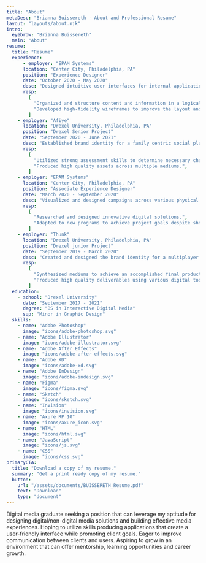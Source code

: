 ```yaml
---
title: "About"
metaDesc: "Brianna Buissereth - About and Professional Resume"
layout: "layouts/about.njk"
intro:
  eyebrow: "Brianna Buissereth"
  main: "About"
resume:
  title: "Resume"
  experience:
      - employer: "EPAM Systems"
      location: "Center City, Philadelphia, PA"
      position: "Experience Designer"
      date: "October 2020 - May 2020"
      desc: "Designed intuitive user interfaces for internal applications and developed wireframes, prototypes, and mockups using applications including Sketch and Figma. Ensure designs align with client brand guidelines in order to maintain a consistent visual style across applications and platforms. Continuously refined and improved designs based on data-driven insights and user-centered principles. Collaborated closely with cross-functional teams, including developers and product managers, to ensure the effectiveness and the feasibility of design concepts to meet stakeholders needs."
      resp:
        [
          "Organized and structure content and information in a logical and user-friendly manner.",
          "Developed high-fidelity wireframes to improve the layout and basic functionality of digital products.",
        ]
    - employer: "Afiye"
      location: "Drexel University, Philadelphia, PA"
      position: "Drexel Senior Project"
      date: "September 2020 - June 2021"
      desc: "Established brand identity for a family centric social platform. Organized and led several accounts of virtual workshops and interviews with repeating and new participants. Composed a complete user story throughout the project Afiye. Designed cohesive promotional materials for print, digital and video media."
      resp:
        [
          "Utilized strong assessment skills to determine necessary changes for the evolution of the project.",
          "Produced high quality assets across multiple mediums.",
        ]
    - employer: "EPAM Systems"
      location: "Center City, Philadelphia, PA"
      position: "Associate Experience Designer"
      date: "March 2020 - September 2020"
      desc: "Visualized and designed campaigns across various physical and digital media to solidify existing client brand identities. Collaborated with multiple asynchronous remote teams and stakeholders. Designed digital products for a wide range of industries. Delivered high quality deliverables utilizing prototyping tools, Adobe Creative Suite and other multimedia programs to effectively complete the project.  Participated in diverse virtual experience research workshops with key project stakeholders. Encouraged the utilization of the latest digital tools."
      resp:
        [
          "Researched and designed innovative digital solutions.",
          "Adapted to new programs to achieve project goals despite short deadlines.",
        ]
    - employer: "Thunk"
      location: "Drexel University, Philadelphia, PA"
      position: "Drexel junior Project"
      date: "September 2019 - March 2020"
      desc: "Created and designed the brand identity for a multiplayer online game that inspired creativity. Collaborated a team to develop an iterative/expandable design system. Lead research workshops and user play testing sessions to improve and iterate. Managed and outsourced third parties for additional project elements."
      resp:
        [
          "Synthesized mediums to achieve an accomplished final product.",
          "Produced high quality deliverables using various digital tools.",
        ]
  education:
    - school: "Drexel University"
      date: "September 2017 - 2021"
      degree: "BS in Interactive Digital Media"
      sup: "Minor in Graphic Design"
  skills:
    - name: "Adobe Photoshop"
      image: "icons/adobe-photoshop.svg"
    - name: "Adobe Illustrator"
      image: "icons/adobe-illustrator.svg"
    - name: "Adobe After Effects"
      image: "icons/adobe-after-effects.svg"
    - name: "Adobe XD"
      image: "icons/adobe-xd.svg"
    - name: "Adobe InDesign"
      image: "icons/adobe-indesign.svg"
    - name: "Figma"
      image: "icons/figma.svg"
    - name: "Sketch"
      image: "icons/sketch.svg"
    - name: "InVision"
      image: "icons/invision.svg"
    - name: "Axure RP 10"
      image: "icons/axure_icon.svg"
    - name: "HTML"
      image: "icons/html.svg"
    - name: "JavaScript"
      image: "icons/js.svg"
    - name: "CSS"
      image: "icons/css.svg"
primaryCTA:
  title: "Download a copy of my resume."
  summary: "Get a print ready copy of my resume."
  button:
    url: "/assets/documents/BUISSERETH_Resume.pdf"
    text: "Download"
    type: "document"
---
```


Digital media graduate seeking a position that can leverage my aptitude for designing digital/non-digital media solutions and building effective media experiences. Hoping to utilize skills producing applications that create a user-friendly interface while promoting client goals. Eager to improve communication between clients and users. Aspiring to grow in an environment that can offer mentorship, learning opportunities and career growth.
